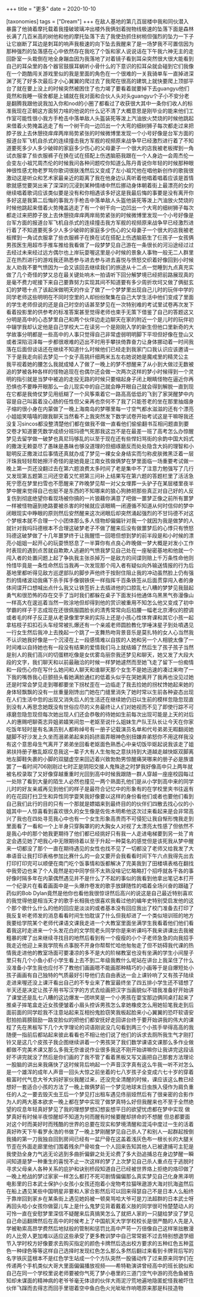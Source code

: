 +++
title = "更多"
date = 2020-10-10

[taxonomies]
tags = ["Dream"]
+++ 
在敌人基地的第几百层楼中我和同伙潜入暴露了他骑着摩托载着我撞破玻璃冲出楼外我俩划着抛物线极速的坠落下面是森林长满了几百米高的树他和他的摩托坠落下去了我使劲抓住树梢但强烈的坠力一下子让它崩断了耳边是刺耳的响声我极速的向下坠去我醒来了是一场梦我不可置信因为那种强烈的坠落感在心中依然存在我吃了个饭和家人说说话在下午我六神无主的走回卧室一头栽倒在地全身蹦血因为我落地了对着镜子看到耳朵突然很大很大能看到自己的耳朵里的各个器官鼓膜耳蜗听小骨什么的下意识的扣耳朵就会碰到它们我像在一个跑酷闯关游戏里似的我是里面的角色在一个很难的一关我骑单车一直掉进深渊了死了好多次最后才小心翼翼的爬过去了我爬在很高的建筑上就快要爬上顶部平台了就在要上没上的时候突然被困住了也力竭了要看着就要掉下去guangyu他们竟然和我睡一宿舍都是上铺就在我对面和合伙人头对头guangyu个子小不安分老是翻腾我跟他说我加入你和nod的小圈了都看过了收获很大其中一条你们收人的标准我现在正朝这方面努力啥的他说的什么记不清了大概意思是刚毕业的能来他们工作室可能性很小我方手枪击中落单敌人头盔装死等泼上汽油放火焚烧的时候他跳起来借着火势掩盖逃走了有一个树干向一边凹出一个大弯的细树狮子每次都走过来把脖子放上去休憩挠痒痒两岸局势紧张的时候微博里发现一个小号好像是台军方面的报道台军飞机自杀式的连续撞击我方军舰的视频原来战争早已经激烈进行着了不知道要死多少人多少破碎的家庭多少伤心的父母妻子一个很大的店我被老板撵到一角试衣服拿了些衣服裤子在换在试在搭配上伤透脑筋我跟在一个人身边一会周杰伦一会变左小祖咒周杰伦的时候我问各种问题哎你知道么陈丹青说你年轻的时候那种眼神很性感尤物老罗骂你歌词很肤浅然后又变成了左小祖咒他在唱他新创作的歌我很激动这是听众和艺术家最亲近的距离了我在他身边认真听着他唱着唱着应该是首情歌就感觉要哭出来了深深的沉浸到某种情绪中然后挪动身体朝着街上最漂亮的女的继续唱着歌词应该类似要是没有和你相遇该多好这是我最后悔的事要是没有离开你多好这是我第二后悔的事我方手枪击中落单敌人头盔他装死等泼上汽油放火焚烧的时候他跳起来借着火势掩盖逃走了有一个树干向一边凹出一个大弯的细树狮子每次都走过来把脖子放上去休憩挠痒痒两岸局势紧张的时候微博里发现一个小号好像是台军方面的报道台军飞机自杀式的连续撞击我方军舰的视频原来战争早已经激烈进行着了不知道要死多少人多少破碎的家庭多少伤心的父母妻子一个很大的店我被老板撵到一角试衣服拿了些衣服裤子在换在试在搭配上伤透脑筋生了仨孩子一女孩俩男孩医生用超市手推车推给我看做了一段梦梦见自己游在一条很长的河沿途经过过去经过未来经过远方偶尔也上岸玩耍喔这里是小时候的景象人事物一般无二人群里正在热烈进行的游戏我还熟悉参与进去参与进去喜悦与愤怒交织着好像回到小时候友人劝我不要气愤因为一会又该回去继续我们的旅途从十二点一觉睡到九点真充实做了几个奇怪的梦又总在最关键处响木一拍请听下回分解梦境已经把前路展现真的是毫不费力呢接下来自己要靠努力实现其间不知道要有多少周折坎坷又做了俩挺玄幻的梦嗯十点了该起床做明天的作业了做了一个梦梦里出现自己儿时的玩伴中学的同学老师这些明明在不同时空里的人却纷纷聚集在自己大学生活中他们变成了里面的学生老师但说的还是自己时空的话甚至梦见在一次特别难的考试里试卷再次发下看着投影里的供参考的标准答案甚至觉得老师也束手无策下借鉴了自己的答题这又分明是高中的心态梦里自己和两个伙伴边走边聊天在家的附近一个是儿时的玩伴初中辍学我却认定他是自己学校大二在读另一个是刚刚入学的新生但他口里新奇的大学故事分明都是一些高中的人事只觉得自己非常虚弱明明脚下平坦但好像在登山又或者深陷沼泽每一步都很艰难的迈出不时用手攀扶倚靠奋力让身体挪动着一时间我落在后面但谈话还在继续不知道什么时候他们已经走到我家门口我认识应该邀请一下于是我走向前去梦见一个女子高挑纤细两米五左右她说她是魔戒里的精灵公主 我平视着她的腰怎么我就成矮人了做了一晚上的梦不想醒来了从小到大做过无数被追的梦被各种各样的怪物追现在也偶尔还会做一次两次这样的梦小时候得到一个灵明的指引就是当梦中被追的走投无路的时候只要缩起身子闭上眼睛怪物在逼近你再恐惧也不要睁开眼那么一会儿现实中的自己就会睁开眼自己就会得到解脱一直到现在它都是我倚仗梦见用纸糊了一个风筝乘着它一路高高低低的飞到了家哭醒梦中内容是自己叫嚣着没心肠的任性但父亲再也奈何不了我了只能苍老的坐在那里抽烟身子缩的很小身在内蒙做了一晚上海南岛的梦哪里每一寸空气都水滋滋的还有个漂亮小姐姐笑嘻嘻的跟我聊天当然看不上我突然发下数学试卷开始考试这是干嘛呀我还没复习sincos都没整清楚他们都在做我不做一直看他们偷偷翻书互相问题直到要交卷才知道要凭数学成绩分班玛德气死那我这岂不是在最差一班了高考怎么办惊醒梦见去留学做一破梦也真尼玛够乱的以至于现在还有些悍妇骂街的余韵中国大妈式的撒泼无赖耍尽了愚昧是愚昧也够没道理的但细琢磨反而处处隐含大妈的理智和小聪明反正撒泼过后事情还真就办成了梦见一裸女全身结实而匀称皮肤微黑泛着一层汗珠我轻轻帮她擦汗奇怪的是她竟是江南女孩做俩梦在梦里面临一场重要考试做一晚上第一页还没翻过去在第六题浪费太多时间了老是集中不了注意力勉强写了几行又发现第五题第三问还空着又忙把第三问补上结果写在第六题的答题栏里了活活急死宁愿在梦里扫雪也不愿醒来了昨晚梦见帮一对父女埋葬一头驴子在某层楼里夜半梦中醒来觉得自己也挺不是东西的不知哪来的狼心狗肺把那些真正对自己好的人反复伤到彻底绝望你看现场被你搞的一片狼藉你满意了吧做一噩梦正像之前所有噩梦一样被怪物逼到绝路要被杀害的时候就应该眼睛一闭遵循不知道从何时信仰的梦中闭眼现实中睁眼的原则然后安然醒来这次闭眼后却突然涌起强烈的不甘玛德不对这个梦根本就不合理一个小团体那么多人怪物却偏偏针对我一个就因为我是做梦的人就针对我吗玛德根本不合理这破梦老子不做了醒来后没有做噩梦后的心悸只有愤怒玛德这破梦做了十几年噩梦终于让我醒悟一回嗯但想到梦的前半段是和小时候的漂亮小姐姐一起开心的玩耍愤怒息了一半算你有点良心昨晚做一梦大概是对发小工作时表现的遇到点苦就自欺欺人逃避的气愤我梦见自己处在一座秘密基地和他就一个闯入者的处置问题上起了争执我主张杀掉万一是敌方的间谍则赔上千万条性命他则怜惜毕竟是一条性命然后当我再一次发现那个闯入者有疑似向外输送情报的行为后基地里都听得见敌方巡逻部队的脚步声他终于按耐住阻止我的冲动虽然脸上仍有强烈的情绪波动我痛下杀手挥手像钢铁侠一样指挥千百条铁签从后面贯穿闯入者的身体间谍开口想喊出点什么我又让铁签折上去插进他的口腔乱七八糟的梦梦见我鼓起勇气和很恐怖的存在交手了当时我们都躲在桌子下面发抖他通体乌黑黑气弥漫像山一样高大在逡巡着当然一败涂地但却得到他的赏识被重用不知怎么他又变成了初中学霸的样子于志成现在还很佩服圆脸长的清秀常常向后掐腰一幅老北京溥仪的腔调或者毛的样子反正是从老录像里学来的实际上还是小孩心性体育课和其它小孩一起拿枯枝子扣扣石头车经常被扎爆还有一个亲戚老师圆脸教化学唾沫星子到处噴遇见一行女生然后我冲上去挽起一个跳了一支舞热吻背景音乐是莫扎特的女人心当然我不认识她我好像是一个沉浸在上一段感情难以自拔的人她和另一个人相貌太像了一时间难以自持她也有一段没有结果的爱情我们马上就结婚了然后生了孩子孩子当然是别人的我们高兴的切蛋糕吃像是女优雾岛丽奈我还梦见和聊天，她又发了大段大段的文字，我们聊天和以前最融洽的时候一样梦她遽然而至她飞走了留下一份痴情和一段伤心你在写什么她问和人聊天和谁聊天那个女生不是她迅速的凑过来吻了一下我的嘴唇我心巨颤扭头看她满脸通红的低着头似乎在哭她离开了我再也没见过她还是时常会梦见走到哪都要坐下拐杖歪在一边临走了我去捡她的拐杖馋她起来她的身体轻飘飘的没有一丝重量刚馋出门她在门缝里消失了她时常以生前各种姿态出现在人们生活中忽的出现又消失后人的生活还在继续她仍旧以生前的模样忽隐忽现直到没有人再思念她既没有世俗应尽的义务最终让人们对她视而不见了即使行踪不可琢磨忽隐忽现但每次她出现人们还会恭敬的待她如生前每次出现可能是上天的对后人的惠赐吧聊斋志异姐弟嬉笑间忽一老妪至说什么姐妹生产队王队长让今天在你家吃饭年轻时是有名演员别人都称绰号有一册子记载演员名单和代号弟弟无暇翻阅她腿脚不好沙发上久坐而溺弟弟起来妈妈挤眉弄眼神色别扭嫌弃弟怒你不用这样我没有这个意思母生气离开了弟弟坐回看老妪面色熟悉心中亲切饭毕妪起说我该走了姐弟扶持册子散乱妪叹息我这一辈子大有人生匆匆之意扶持到大道越走越快妪双脚离地左脚鞋失裹的小脚的双腿虚空来回迈着兴致勃勃男惊醒痛哭哪来的册子必是族谱罢了一看时间706刚刚过七时正是阴阳交接人鬼殊途之时梦我好像高中只上两年就被名校录取了又好像穿越重重时光回到高中时候我跟随一群人穿越一座座校园每过一处除了看到大量的陌生人必然也撞见一两个熟面孔他们是从小学到高中来的同学儿时的好友亲戚再见到他们的样子是最符合记忆中的形象有的在学校里夹书往返有的在花园打扫卫生和异性同学耍笑我好像要以这样的身份看他们或者也要他们看到自己我们此行的目的只有一个那就是嫖娼来到最终目的的伙伴们四散去找心仪的小姐其中一人惊喜看到喜欢很久的女生像是佐佐木明希他这次过来看起来是会非常高兴了我也在四处寻觅我心中也有一个女生形象高贵而不可侵犯让我自惭形愧我走到里面看了一看和一个上半身只穿胸罩的的大胸女人对视了太漂亮太性感了但依然不是我心中的那个她我更期待了他们都已经挑好只有我一人走进电梯要到另一处了肯定会遇见她了吧我心中无限期待着以至于升起一种莫名的感觉但是该死我从梦中醒来一切都没了那个一直在期待遇见的女性也找不见了一切都没了老师又给我发了大串语音让我打印表格参加比赛什么的一会又要开会我看看时间下午六点我得先出去打印打印完可以顺便在南门吃个饭事情和饭都解决了完美我到了田楼填表格在翻找中我旁边也来了个人竟然是初中同学但不太熟没啥记忆略略打个招呼就各干各的事好像时隔多年在内蒙偶然遇见并不是什么了不起的事似的我看到他拿出笔记本打开一个纪录片在看着画面中是一头爆炸卷发的歌手放肆随性的唱着全场兴奋的跟磕了药似的Bob Dylan竟然是他你也看他我很惊讶然后高兴的说这是自己最近特别喜欢的我觉得他是相当天才的歌手长相我也很喜欢我看过他的编年史特别受启发他的这个那个歌什么什么的他的回应是淡淡的或者基本没有回应我出了校门准备去打印了我反复听老师发的消息看看时间生怕耽误了什么但我却进了一个类似培训班的地方我要给学院某个老师代课语文课我走进一个大教室里面坐满学生我看着他们他们看着我这时走进来一个头发花白的文学院老头同学你是来听课吗不我来讲课出去我被粗暴的撵了出来继续寻找目的地然后看到有一个瘦瘦的小个子老师急急的向我招手我走近他迎上来我学院有点事脱不开身你帮帮忙哈他匆匆走了但不妨碍我代课的热情我走进他的教室场面可要凄凉的多不是大的阶梯教室也没有坐满的学生小间屋子里只有几个小鱼小虾小学生看上去不到二年级我教什么呢站在讲台上我呆住了什么没准备小学生我也应付不了教他们画画嗯不能画那种精巧的小画等于是自爆短处小孩子画画有自己独特的气质最好引导他们去自由表达一会上课铃响了又有孩子陆续走进来喔还没上课汗看出自己的不专业来了教室最终坐了四五排小学生还不错想了半天还是决定让孩子用书写汉字的方式去绘画把汉字当画貌似不错我准备好开始讲了课堂还是乱七八糟的这边爆发一团哄笑是一个小男孩在耍宝那边俩同桌打起来了推桌子摔笔盒走近女孩便皱着小眉头控诉男孩怎么拿她橡皮怎么用她铅笔我走到后面前面的同学趁我不注意站起来互相扮鬼脸窃笑我板起脸来小心翼翼的恐吓软语安慰拍拍肩膀鼓励一路变脸似的把他们都安抚好走回讲台终于要开始讲我的伟大的课程了先在黑板写下几个大字理论的词语刚说没几句看到两三个小孩手举得高高的我随便一指前后都站起来彼此看看也不相让他们说了他们的诉求去厕所我生气才刚打铃又是这几个皮孩子我企图继续讲着一个男孩哭了我们数学课语文课那么多作业做都做不完美术课又那么多我无奈谁说作业很多我这不刚开始讲嘛你让我讲完这段话好不讲完就没了然后是你们画的了我不管了看着黑板又写又画把自己那套方法理论一股脑的讲出来我痛快了这时候背后响起一个声音汉字真有这么牛我一听不对怎么是一个雄浑的成年人声音一回头大惊之前坐着的七八岁孩子全变成六七十岁的穿着极富时代气息大爷大妈好家伙我醒过来，还没完全清醒的时候，课应该这么教已经想好一套适合小孩的方法了一晚上做俩梦前一个梦见地球末日虫族入侵作为肩负重任的人之一要去毁灭虫王后一个梦见打出租车遇见佟丽娅然后有了很亲密的合影作为人的两大基本欲求一晚上都在梦中实现了做梦真特么好但我醒来也不至于全然绝望的叹息年轻真好梦见了我的理想梦想幻想妄想平日的欲望忧虑都在梦中实现 做梦真好有时候半夜惊醒却不知道为何而醒有时候要醒却拼命的不想醒 但总都要面对这个时而美好时而残酷的世界的总要在现实和梦境清醒和混沌中度过一生的活着真好昨天下午看罗永浩的书做了一晚上梦刚醒梦见自己杀人了和别人一起群起按倒我捅的第一刀我独自回到房间已经有一盆尸骨在这盖着浅灰色布一根长长的大腿关节歪在外面走廊里他们围着残余尸骨啖食一个人回来告知其他人已被逮捕可主犯是我使劲全身力气逃无论逃到多曲折偏僻之处无论费了多大劲追捕总在身边梦醒一瞬间知道是梦一种重生的喜悦不止一次这样的梦了上次梦见自己杀人重点在于逃脱时寻求父母亲人各种关系的庇护和诀别桥段知道自己已经被世界烙上拒绝的烙印做了一晚上枪战的梦过家家一样怎么都打不死可剧情偏偏那么真实梦见自己化身黑泽明电影里的日本武士保护小女孩小女孩还抱着小宠物考拉猫咪遨游大海对抗海盗然后在船上遇见某些中国明星非要和人家合影然后可以回来得瑟自己不是日本人么船终于靠岸回到家乡在某条街上遇见她妈被一顿臭骂哈大爷可是刀法超群的日本武士呀再回头哈小女孩你做婴儿车上是什么鬼梦见背着戴着义肢的同学很可怜楚楚动人的可怜一直在安慰梦里深信不疑醒来后真搞笑怎么了就把人家的一只腿给梦没了梦见自己命运翻牌然后在高中的时候考上了中国航天大学学校校长是很严酷的人先是入学被勒索高昂学费然后地狱般的管制和惩罚比高中严苛一万倍像自己这样笨拙散漫的人比旁人更加难以适应这些承受了更多教训梦中自己常常捱不过去特别想退学细节入学时校方好像要求去购买指定的颜色卡牌然后选出校方要求的五种红色五种蓝色一种绿色等等这样自己选择时发现红色怎么那么多然后翻过来看到卡牌背后写的名字铁灰蓝根本不是红色学生站成一个个方队突然一股骚动传了过来原来同学们在传递两个手机类似大哥大里面偏偏播放视频――希特勒演讲曾经高中的班长貌似和自己在同一个学校里说老师要被你气死了梦小巷里的三道门空气中游的亮色鱼被告知却未谋面的精神病的老爷爷毫无体谅的伙伴大雨泥泞荒地遍地隐匿蛇怪我被吓住伙伴飞蹿而去得志而回手里钳着空中鱼白色火光呲呲作响嗯原来那是科技造物

